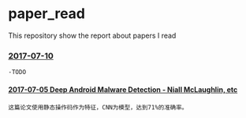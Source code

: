 # paper_read

This repository show the report about papers I read

### [2017-07-10]()
	-TODO


#### [2017-07-05 Deep Android Malware Detection - Niall McLaughlin, etc](https://github.com/aszhaoweiguo/paper_read/blob/master/papers/Deep_Android_Malware_Detection.md)

	这篇论文使用静态操作码作为特征，CNN为模型，达到71%的准确率。
